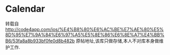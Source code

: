 Calendar
========

转载自  http://code4app.com/ios/%E4%B8%80%E6%AC%BE%E7%AE%80%E5%8D%95%E7%9A%84%E6%97%A5%E5%8E%86%E6%8E%A7%E4%BB%B6/53fa8a8b933bf0fe0d8b482b   原帖地址,该库只做存储,本人不对库本身做维护工作.
